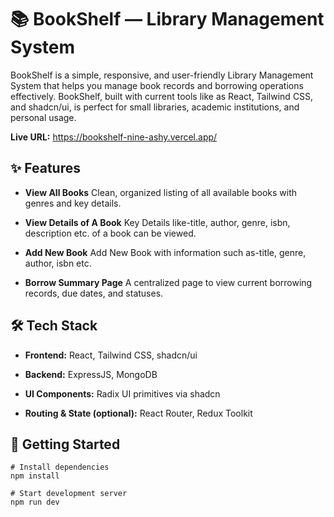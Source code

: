 # 📚 BookShelf — Library Management System

BookShelf is a simple, responsive, and user-friendly Library Management System that helps you manage book records and borrowing operations effectively. BookShelf, built with current tools like as React, Tailwind CSS, and shadcn/ui, is perfect for small libraries, academic institutions, and personal usage.

**Live URL:** https://bookshelf-nine-ashy.vercel.app/

## ✨ Features

- **View All Books**
  Clean, organized listing of all available books with genres and key details.

- **View Details of A Book**
  Key Details like-title, author, genre, isbn, description etc. of a book can be viewed.

- **Add New Book**
  Add New Book with information such as-title, genre, author, isbn etc.

- **Borrow Summary Page**
  A centralized page to view current borrowing records, due dates, and statuses.

## 🛠️ Tech Stack

- **Frontend:** React, Tailwind CSS, shadcn/ui

- **Backend:** ExpressJS, MongoDB

- **UI Components:** Radix UI primitives via shadcn

- **Routing & State (optional):** React Router, Redux Toolkit

## 🧪 Getting Started

```
# Install dependencies
npm install

# Start development server
npm run dev
```
